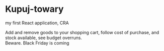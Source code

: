 # Kupuj-towary
my first React application, CRA 

Add and remove goods to your shopping cart, follow cost of purchase, and stock available, see budget overruns.\
Beware. Black Friday is coming 
